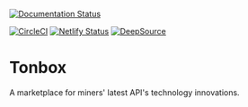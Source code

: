 [![Documentation Status](https://readthedocs.org/projects/tonbox/badge/?version=latest)](https://tonbox.readthedocs.io/en/latest/?badge=latest)
      
[![CircleCI](https://circleci.com/gh/KOSASIH/Tonbox/tree/main.svg?style=svg)](https://circleci.com/gh/KOSASIH/Tonbox/tree/main)
[![Netlify Status](https://api.netlify.com/api/v1/badges/83b3fcb8-3930-4a7f-95b7-971200f4a517/deploy-status)](https://app.netlify.com/sites/tonbox/deploys)
[![DeepSource](https://deepsource.io/gh/KOSASIH/Tonbox.svg/?label=active+issues&show_trend=true&token=fSbixPXZSR_-zeGGbRjMxzbT)](https://deepsource.io/gh/KOSASIH/Tonbox/?ref=repository-badge)
# Tonbox
A marketplace for miners' latest API's technology innovations.
